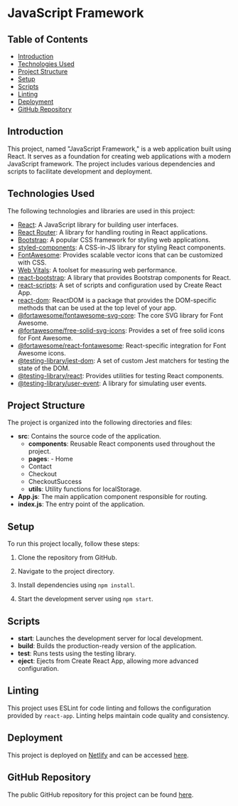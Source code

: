 # JavaScript Framework

## Table of Contents

- [Introduction](#introduction)
- [Technologies Used](#technologies-used)
- [Project Structure](#project-structure)
- [Setup](#setup)
- [Scripts](#scripts)
- [Linting](#linting)
- [Deployment](#deployment)
- [GitHub Repository](#github-repository)

## Introduction

This project, named "JavaScript Framework," is a web application built using React. It serves as a foundation for creating web applications with a modern JavaScript framework. The project includes various dependencies and scripts to facilitate development and deployment.

## Technologies Used

The following technologies and libraries are used in this project:

- [React](https://reactjs.org/): A JavaScript library for building user interfaces.
- [React Router](https://reactrouter.com/): A library for handling routing in React applications.
- [Bootstrap](https://getbootstrap.com/): A popular CSS framework for styling web applications.
- [styled-components](https://styled-components.com/): A CSS-in-JS library for styling React components.
- [FontAwesome](https://fontawesome.com/): Provides scalable vector icons that can be customized with CSS.
- [Web Vitals](https://web.dev/vitals/): A toolset for measuring web performance.
- [react-bootstrap](https://react-bootstrap.github.io/): A library that provides Bootstrap components for React.
- [react-scripts](https://www.npmjs.com/package/react-scripts): A set of scripts and configuration used by Create React App.
- [react-dom](https://reactjs.org/docs/react-dom.html): ReactDOM is a package that provides the DOM-specific methods that can be used at the top level of your app.
- [@fortawesome/fontawesome-svg-core](https://fontawesome.com/how-to-use/on-the-web/setup/using-package-managers): The core SVG library for Font Awesome.
- [@fortawesome/free-solid-svg-icons](https://fontawesome.com/how-to-use/on-the-web/setup/importing-icons): Provides a set of free solid icons for Font Awesome.
- [@fortawesome/react-fontawesome](https://fontawesome.com/how-to-use/on-the-web/setup/using-react): React-specific integration for Font Awesome icons.
- [@testing-library/jest-dom](https://testing-library.com/docs/queries/about/): A set of custom Jest matchers for testing the state of the DOM.
- [@testing-library/react](https://testing-library.com/docs/react-testing-library/intro/): Provides utilities for testing React components.
- [@testing-library/user-event](https://testing-library.com/docs/ecosystem-user-event/): A library for simulating user events.

## Project Structure

The project is organized into the following directories and files:

- **src**: Contains the source code of the application.
  - **components**: Reusable React components used throughout the project.
  - **pages**: - Home
  - Contact
  - Checkout
  - CheckoutSuccess
  - **utils**: Utility functions for localStorage.
- **App.js**: The main application component responsible for routing.
- **index.js**: The entry point of the application.

## Setup

To run this project locally, follow these steps:

1. Clone the repository from GitHub.

2. Navigate to the project directory.

3. Install dependencies using `npm install`.

4. Start the development server using `npm start`.

## Scripts

- **start**: Launches the development server for local development.
- **build**: Builds the production-ready version of the application.
- **test**: Runs tests using the testing library.
- **eject**: Ejects from Create React App, allowing more advanced configuration.

## Linting

This project uses ESLint for code linting and follows the configuration provided by `react-app`. Linting helps maintain code quality and consistency.

## Deployment

This project is deployed on [Netlify](https://glowing-quokka-a315eb.netlify.app/) and can be accessed [here](https://glowing-quokka-a315eb.netlify.app/).

## GitHub Repository

The public GitHub repository for this project can be found [here](https://github.com/Ingsy/Javascript-Framework/tree/main/javascript-framework).

